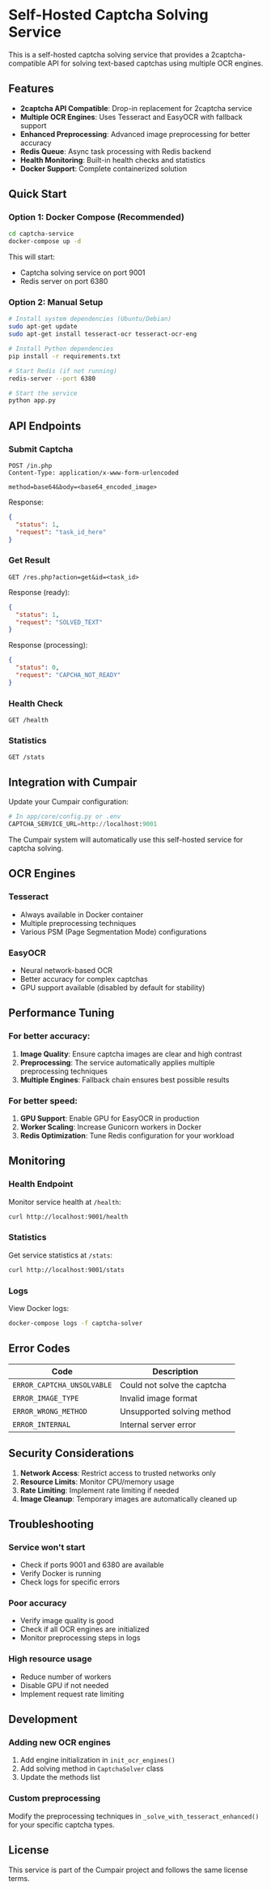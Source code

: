 # Self-Hosted Captcha Solving Service

This is a self-hosted captcha solving service that provides a 2captcha-compatible API for solving text-based captchas using multiple OCR engines.

## Features

- **2captcha API Compatible**: Drop-in replacement for 2captcha service
- **Multiple OCR Engines**: Uses Tesseract and EasyOCR with fallback support
- **Enhanced Preprocessing**: Advanced image preprocessing for better accuracy
- **Redis Queue**: Async task processing with Redis backend
- **Health Monitoring**: Built-in health checks and statistics
- **Docker Support**: Complete containerized solution

## Quick Start

### Option 1: Docker Compose (Recommended)

```bash
cd captcha-service
docker-compose up -d
```

This will start:
- Captcha solving service on port 9001
- Redis server on port 6380

### Option 2: Manual Setup

```bash
# Install system dependencies (Ubuntu/Debian)
sudo apt-get update
sudo apt-get install tesseract-ocr tesseract-ocr-eng

# Install Python dependencies
pip install -r requirements.txt

# Start Redis (if not running)
redis-server --port 6380

# Start the service
python app.py
```

## API Endpoints

### Submit Captcha
```http
POST /in.php
Content-Type: application/x-www-form-urlencoded

method=base64&body=<base64_encoded_image>
```

Response:
```json
{
  "status": 1,
  "request": "task_id_here"
}
```

### Get Result
```http
GET /res.php?action=get&id=<task_id>
```

Response (ready):
```json
{
  "status": 1,
  "request": "SOLVED_TEXT"
}
```

Response (processing):
```json
{
  "status": 0,
  "request": "CAPCHA_NOT_READY"
}
```

### Health Check
```http
GET /health
```

### Statistics
```http
GET /stats
```

## Integration with Cumpair

Update your Cumpair configuration:

```python
# In app/core/config.py or .env
CAPTCHA_SERVICE_URL=http://localhost:9001
```

The Cumpair system will automatically use this self-hosted service for captcha solving.

## OCR Engines

### Tesseract
- Always available in Docker container
- Multiple preprocessing techniques
- Various PSM (Page Segmentation Mode) configurations

### EasyOCR
- Neural network-based OCR
- Better accuracy for complex captchas
- GPU support available (disabled by default for stability)

## Performance Tuning

### For better accuracy:
1. **Image Quality**: Ensure captcha images are clear and high contrast
2. **Preprocessing**: The service automatically applies multiple preprocessing techniques
3. **Multiple Engines**: Fallback chain ensures best possible results

### For better speed:
1. **GPU Support**: Enable GPU for EasyOCR in production
2. **Worker Scaling**: Increase Gunicorn workers in Docker
3. **Redis Optimization**: Tune Redis configuration for your workload

## Monitoring

### Health Endpoint
Monitor service health at `/health`:
```bash
curl http://localhost:9001/health
```

### Statistics
Get service statistics at `/stats`:
```bash
curl http://localhost:9001/stats
```

### Logs
View Docker logs:
```bash
docker-compose logs -f captcha-solver
```

## Error Codes

| Code | Description |
|------|-------------|
| `ERROR_CAPTCHA_UNSOLVABLE` | Could not solve the captcha |
| `ERROR_IMAGE_TYPE` | Invalid image format |
| `ERROR_WRONG_METHOD` | Unsupported solving method |
| `ERROR_INTERNAL` | Internal server error |

## Security Considerations

1. **Network Access**: Restrict access to trusted networks only
2. **Resource Limits**: Monitor CPU/memory usage
3. **Rate Limiting**: Implement rate limiting if needed
4. **Image Cleanup**: Temporary images are automatically cleaned up

## Troubleshooting

### Service won't start
- Check if ports 9001 and 6380 are available
- Verify Docker is running
- Check logs for specific errors

### Poor accuracy
- Verify image quality is good
- Check if all OCR engines are initialized
- Monitor preprocessing steps in logs

### High resource usage
- Reduce number of workers
- Disable GPU if not needed
- Implement request rate limiting

## Development

### Adding new OCR engines
1. Add engine initialization in `init_ocr_engines()`
2. Add solving method in `CaptchaSolver` class
3. Update the methods list

### Custom preprocessing
Modify the preprocessing techniques in `_solve_with_tesseract_enhanced()` for your specific captcha types.

## License

This service is part of the Cumpair project and follows the same license terms.
